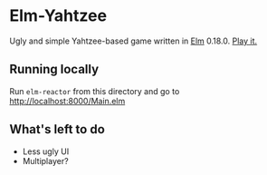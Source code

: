 # Elm-Yahtzee

Ugly and simple Yahtzee-based game written in [Elm](http://elm-lang.org/) 0.18.0.
[Play it.](http://chadselph.github.io/elm-yahtzee/)

## Running locally

Run `elm-reactor` from this directory and go to [http://localhost:8000/Main.elm](http://localhost:8000/Main.elm)

## What's left to do
* Less ugly UI
* Multiplayer?
